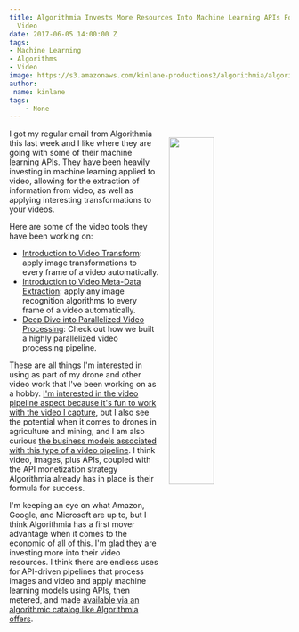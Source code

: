 ```yaml
---
title: Algorithmia Invests More Resources Into Machine Learning APIs For Working With
  Video
date: 2017-06-05 14:00:00 Z
tags:
- Machine Learning
- Algorithms
- Video
image: https://s3.amazonaws.com/kinlane-productions2/algorithmia/algorithmia-cube2-png-1.png
author:
 name: kinlane
tags:
    - None
---
```

<p><a href="http://blog.algorithmia.com/deep-dive-into-parallelized-video-processing/"><img src="https://s3.amazonaws.com/kinlane-productions2/algorithmia/algorithmia-cube2-png-1.png" align="right" width="40%" style="padding: 15px;" /></a></p>I got my regular email from Algorithmia this last week and I like where they are going with some of their machine learning APIs. They have been heavily investing in machine learning applied to video, allowing for the extraction of information from video, as well as applying interesting transformations to your videos.

Here are some of the video tools they have been working on:

* [Introduction to Video Transform](http://blog.algorithmia.com/introduction-to-video-transform/): apply image transformations to every frame of a video automatically. 
* [Introduction to Video Meta-Data Extraction](http://blog.algorithmia.com/introduction-video-metadata/): apply any image recognition algorithms to every frame of a video automatically.
* [Deep Dive into Parallelized Video Processing](http://blog.algorithmia.com/deep-dive-into-parallelized-video-processing/): Check out how we built a highly parallelized video processing pipeline.

These are all things I'm interested in using as part of my drone and other video work that I've been working on as a hobby. [I'm interested in the video pipeline aspect because it's fun to work with the video I capture](http://apievangelist.com/2017/01/03/learning-about-machine-learning-apis-with-my-algorithmic-rotoscope-work/), but I also see the potential when it comes to drones in agriculture and mining, and I am also curious [the business models associated with this type of a video pipeline](http://apievangelist.com/2017/01/03/exploring-the-economics-of-wholesale-and-retail-algorithmic-apis/). I think video, images, plus APIs, coupled with the API monetization strategy Algorithmia already has in place is their formula for success. 

I'm keeping an eye on what Amazon, Google, and Microsoft are up to, but I think Algorithmia has a first mover advantage when it comes to the economic of all of this. I'm glad they are investing more into their video resources. I think there are endless uses for API-driven pipelines that process images and video and apply machine learning models using APIs, then metered, and made [available via an algorithmic catalog like Algorithmia offers](https://algorithmia.com/algorithms). 